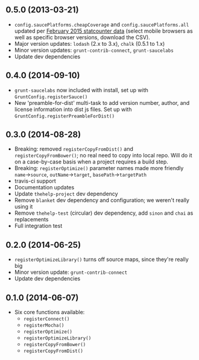 ## 0.5.0 (2013-03-21)

* `config.saucePlatforms.cheapCoverage` and `config.saucePlatforms.all` updated per [February 2015 statcounter data](http://gs.statcounter.com/) (select mobile browsers as well as specific browser versions, download the CSV).
* Major version updates: `lodash` (2.x to 3.x), `chalk` (0.5.1 to 1.x)
* Minor version updates: `grunt-contrib-connect`, `grunt-saucelabs`
* Update dev dependencies

## 0.4.0 (2014-09-10)

* `grunt-saucelabs` now included with install, set up with `GruntConfig.registerSauce()`
* New 'preamble-for-dist' multi-task to add version number, author, and license information into dist js files. Set up with `GruntConfig.registerPreambleForDist()`

## 0.3.0 (2014-08-28)

* Breaking: removed `registerCopyFromDist()` and `registerCopyFromBower()`; no real need to copy into local repo. Will do it on a case-by-case basis when a project requires a build step.
* Breaking: `registerOptimize()` parameter names made more friendly `name`->`source`, `outName`->`target`, `basePath`->`targetPath`
* travis-ci support
* Documentation updates
* Update `thehelp-project` dev dependency
* Remove `blanket` dev dependency and configuration; we weren't really using it
* Remove `thehelp-test` (circular) dev dependency, add `sinon` and `chai` as replacements
* Full integration test

## 0.2.0 (2014-06-25)

* `registerOptimizeLibrary()` turns off source maps, since they're really big
* Minor version update: `grunt-contrib-connect`
* Update dev dependencies

## 0.1.0 (2014-06-07)

* Six core functions available:
  * `registerConnect()`
  * `registerMocha()`
  * `registerOptimize()`
  * `registerOptimizeLibrary()`
  * `registerCopyFromBower()`
  * `registerCopyFromDist()`
